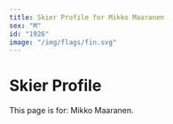 ```yaml
---
title: Skier Profile for Mikko Maaranen
sex: "M"
id: "1926"
image: "/img/flags/fin.svg" 
---
```


# Skier Profile

This page is for: Mikko Maaranen.
    